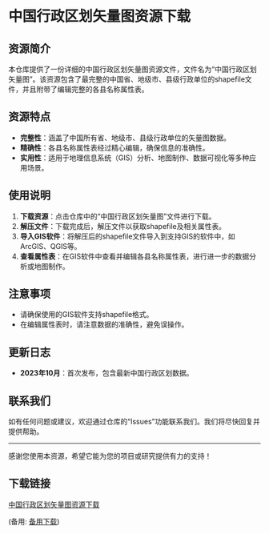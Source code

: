 # 中国行政区划矢量图资源下载

## 资源简介

本仓库提供了一份详细的中国行政区划矢量图资源文件，文件名为“中国行政区划矢量图”。该资源包含了最完整的中国省、地级市、县级行政单位的shapefile文件，并且附带了编辑完整的各县名称属性表。

## 资源特点

- **完整性**：涵盖了中国所有省、地级市、县级行政单位的矢量图数据。
- **精确性**：各县名称属性表经过精心编辑，确保信息的准确性。
- **实用性**：适用于地理信息系统（GIS）分析、地图制作、数据可视化等多种应用场景。

## 使用说明

1. **下载资源**：点击仓库中的“中国行政区划矢量图”文件进行下载。
2. **解压文件**：下载完成后，解压文件以获取shapefile及相关属性表。
3. **导入GIS软件**：将解压后的shapefile文件导入到支持GIS的软件中，如ArcGIS、QGIS等。
4. **查看属性表**：在GIS软件中查看并编辑各县名称属性表，进行进一步的数据分析或地图制作。

## 注意事项

- 请确保使用的GIS软件支持shapefile格式。
- 在编辑属性表时，请注意数据的准确性，避免误操作。

## 更新日志

- **2023年10月**：首次发布，包含最新中国行政区划数据。

## 联系我们

如有任何问题或建议，欢迎通过仓库的“Issues”功能联系我们。我们将尽快回复并提供帮助。

---

感谢您使用本资源，希望它能为您的项目或研究提供有力的支持！

## 下载链接
[中国行政区划矢量图资源下载](https://pan.quark.cn/s/2fb65481e396) 

(备用: [备用下载](https://pan.baidu.com/s/1T7y9bWOZUBAnR6Te6QYzyQ?pwd=1234))
